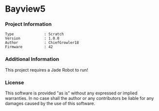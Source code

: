 Bayview5
================



### Project Information
```
Type              : Scratch
Version           : 1.0.0
Author            : ChiefGrowler18
Firmware          : 42
```

### Additional Information
This project requires a Jade Robot to run!

### License
This software is provided "as is" without any expressed or implied warranties.  In no case shall the author or any contributors be liable for any damages caused by the use of this software.

